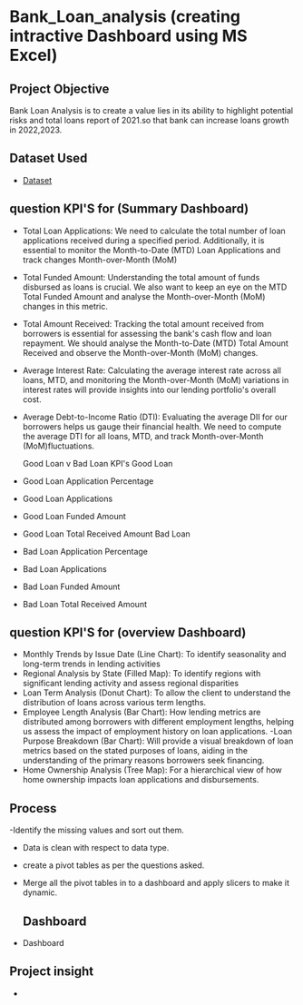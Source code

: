 # Bank_Loan_analysis (creating intractive Dashboard using MS Excel)
## Project Objective
Bank Loan Analysis is to create a value lies in its ability to highlight potential risks and total loans report of 2021.so that bank can increase loans growth in 2022,2023.

## Dataset Used
- <a href="https://github.com/07bhanuprakash/Bank-Loans-Data-Analysis-Project/blob/main/Bank-Loan-Data.xlsx"> Dataset</a>

## question KPI'S for (Summary Dashboard)
- Total Loan Applications: We need to calculate the total number of loan applications received during a specified period. Additionally, it is essential to monitor the Month-to-Date (MTD) Loan Applications and track changes Month-over-Month   (MoM)
- Total Funded Amount: Understanding the total amount of funds disbursed as loans is crucial. We also want to keep an eye on the MTD Total Funded Amount and analyse the Month-over-Month (MoM) changes in this metric.
- Total Amount Received: Tracking the total amount received from borrowers is essential for assessing the bank's cash flow and loan repayment. We should analyse the Month-to-Date (MTD) Total Amount Received and observe the Month-over-Month  (MoM) changes.
- Average Interest Rate: Calculating the average interest rate across all loans, MTD, and monitoring the Month-over-Month (MoM) variations in interest rates will provide insights into our lending portfolio's overall cost.
- Average Debt-to-Income Ratio (DTI): Evaluating the average DII for our borrowers helps us gauge their financial health. We  need to compute the average DTI for all loans, MTD, and track Month-over-Month (MoM)fluctuations.

  Good Loan v Bad Loan KPI's Good Loan                    
- Good Loan Application Percentage
- Good Loan Applications
- Good Loan Funded Amount
- Good Loan Total Received Amount
Bad Loan
- Bad Loan Application Percentage
- Bad Loan Applications
- Bad Loan Funded Amount
- Bad Loan Total Received Amount

## question KPI'S for (overview Dashboard)
- Monthly Trends by Issue Date (Line Chart): To identify seasonality and long-term trends in lending activities
- Regional Analysis by State (Filled Map): To identify regions with significant lending activity and assess regional disparities
- Loan Term Analysis (Donut Chart): To allow the client to understand the distribution of loans across various term lengths.
- Employee Length Analysis (Bar Chart): How lending metrics are distributed among borrowers with different employment lengths, helping us assess the impact of employment history on loan applications.
-Loan Purpose Breakdown (Bar Chart): Will provide a visual breakdown of loan metrics based on the stated purposes of loans, aiding in the understanding of the primary reasons borrowers seek financing.
- Home Ownership Analysis (Tree Map): For a hierarchical view of how home ownership impacts loan applications and disbursements.

## Process
-Identify the missing values and sort out them.
- Data is clean with respect to data type.
- create a pivot tables as per the questions asked.
- Merge all the pivot tables in to a dashboard and apply slicers to make it dynamic.

  ## Dashboard
- <a herf="https://github.com/07bhanuprakash/Bank-Loans-Data-Analysis-Project/blob/main/Bank-Loan-Dashboard..xlsx">Dashboard</a>

## Project insight
-




